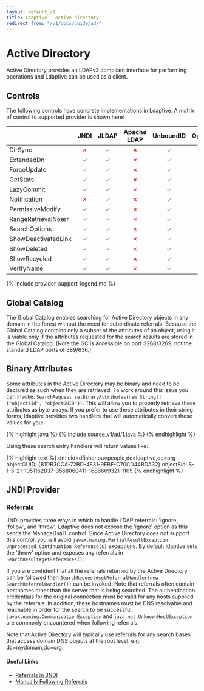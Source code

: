 ```yaml
---
layout: default_v1
title: Ldaptive - active directory
redirect_from: "/v1/docs/guide/ad/"
---
```


# Active Directory

Active Directory provides an LDAPv3 compliant interface for performing operations and Ldaptive can be used as a client.

## Controls

The following controls have concrete implementations in Ldaptive. A matrix of control to supported provider is shown here:

|                    | JNDI | JLDAP | Apache LDAP | UnboundID | OpenDJ
|--------------------|:----:|:-----:|:-----------:|:---------:|:-----:
|DirSync             | <font color="#cc0000">✗</font>    | <font color="#6aa84f">✓</font>     | <font color="#cc0000">✗</font>           | <font color="#6aa84f">✓</font>         | <font color="#cc0000">✗</font>
|ExtendedDn          | <font color="#6aa84f">✓</font>    | <font color="#6aa84f">✓</font>     | <font color="#cc0000">✗</font>           | <font color="#6aa84f">✓</font>         | <font color="#6aa84f">✓</font>
|ForceUpdate         | <font color="#6aa84f">✓</font>    | <font color="#6aa84f">✓</font>     | <font color="#cc0000">✗</font>           | <font color="#6aa84f">✓</font>         | <font color="#6aa84f">✓</font>
|GetStats            | <font color="#6aa84f">✓</font>    | <font color="#6aa84f">✓</font>     | <font color="#cc0000">✗</font>           | <font color="#6aa84f">✓</font>         | <font color="#6aa84f">✓</font>
|LazyCommit          | <font color="#6aa84f">✓</font>    | <font color="#6aa84f">✓</font>     | <font color="#cc0000">✗</font>           | <font color="#6aa84f">✓</font>         | <font color="#6aa84f">✓</font>
|Notification        | <font color="#cc0000">✗</font>    | <font color="#6aa84f">✓</font>     | <font color="#cc0000">✗</font>           | <font color="#6aa84f">✓</font>         | <font color="#6aa84f">✓</font>
|PermissiveModify    | <font color="#6aa84f">✓</font>    | <font color="#6aa84f">✓</font>     | <font color="#cc0000">✗</font>           | <font color="#6aa84f">✓</font>         | <font color="#6aa84f">✓</font>
|RangeRetrievalNoerr | <font color="#6aa84f">✓</font>    | <font color="#6aa84f">✓</font>     | <font color="#cc0000">✗</font>           | <font color="#6aa84f">✓</font>         | <font color="#6aa84f">✓</font>
|SearchOptions       | <font color="#6aa84f">✓</font>    | <font color="#6aa84f">✓</font>     | <font color="#cc0000">✗</font>           | <font color="#6aa84f">✓</font>         | <font color="#6aa84f">✓</font>
|ShowDeactivatedLink | <font color="#6aa84f">✓</font>    | <font color="#6aa84f">✓</font>     | <font color="#cc0000">✗</font>           | <font color="#6aa84f">✓</font>         | <font color="#6aa84f">✓</font>
|ShowDeleted         | <font color="#6aa84f">✓</font>    | <font color="#6aa84f">✓</font>     | <font color="#cc0000">✗</font>           | <font color="#6aa84f">✓</font>         | <font color="#6aa84f">✓</font>
|ShowRecycled        | <font color="#6aa84f">✓</font>    | <font color="#6aa84f">✓</font>     | <font color="#cc0000">✗</font>           | <font color="#6aa84f">✓</font>         | <font color="#6aa84f">✓</font>
|VerifyName          | <font color="#6aa84f">✓</font>    | <font color="#6aa84f">✓</font>     | <font color="#cc0000">✗</font>           | <font color="#6aa84f">✓</font>         | <font color="#6aa84f">✓</font>

{% include provider-support-legend.md %}

## Global Catalog

The Global Catalog enables searching for Active Directory objects in any domain in the forest without the need for subordinate referrals. Because the Global Catalog contains only a subset of the attributes of an object, using it is viable only if the attributes requested for the search results are stored in the Global Catalog. (Note the GC is accessible on port 3268/3269, not the standard LDAP ports of 389/636.)

## Binary Attributes

Some attributes in the Active Directory may be binary and need to be declared as such when they are retrieved. To work around this issue you can invoke: `SearchRequest.setBinaryAttributes(new String[] {"objectSid", "objectGUID"})`. This will allow you to properly retrieve these attributes as byte arrays. If you prefer to use these attributes in their string forms, ldaptive provides two handlers that will automatically convert these values for you:

{% highlight java %}
{% include source_v1/ad/1.java %}
{% endhighlight %}

Using these search entry handlers will return values like:

{% highlight text %}
dn: uid=dfisher,ou=people,dc=ldaptive,dc=org
objectGUID: {B1DB3CCA-72BD-4F31-9EBF-C70CD44BDA32}
objectSid: S-1-5-21-1051162837-3568060411-1686669321-1105
{% endhighlight %}

## JNDI Provider

### Referrals

JNDI provides three ways in which to handle LDAP referrals: 'ignore', 'follow', and 'throw'. Ldaptive does not expose the 'ignore' option as this sends the ManageDsaIT control. Since Active Directory does not support this control, you will avoid `javax.naming.PartialResultException: Unprocessed Continuation Reference(s)` exceptions. By default ldaptive sets the 'throw' option and exposes any referrals in `SearchResult#getReferences()`.

If you are confident that all the referrals returned by the Active Directory can be followed then `SearchRequest#setReferralHandler(new SearchReferralHandler())` can be invoked. Note that referrals often contain hostnames other than the server that is being searched. The authentication credentials for the original connection must be valid for any hosts supplied by the referrals. In addition, these hostnames must be DNS resolvable and reachable in order for the search to be successful. `javax.naming.CommunicationException` and `java.net.UnknownHostException` are commonly encountered when following referrals.

Note that Active Directory will typically use referrals for any search bases that access domain DNS objects at the root level. e.g. dc=mydomain,dc=org.

#### Useful Links

- [Referrals in JNDI](http://docs.oracle.com/javase/jndi/tutorial/ldap/referral/jndi.html)
- [Manually Following Referrals](http://docs.oracle.com/javase/jndi/tutorial/ldap/referral/throw.html)

